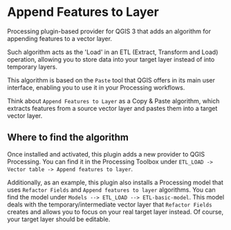 # Append Features to Layer

Processing plugin-based provider for QGIS 3 that adds an algorithm for appending features to a vector layer.

Such algorithm acts as the 'Load' in an ETL (Extract, Transform and Load) operation, allowing you to store data into your target layer instead of into temporary layers.

This algorithm is based on the `Paste` tool that QGIS offers in its main user interface, enabling you to use it in your Processing workflows.

Think about `Append Features to Layer` as a Copy & Paste algorithm, which extracts features from a source vector layer and pastes them into a target vector layer.



Where to find the algorithm
---------------------------

Once installed and activated, this plugin adds a new provider to QGIS Processing.
You can find it in the Processing Toolbox under `ETL_LOAD -> Vector table -> Append features to layer`.

Additionally, as an example, this plugin also installs a Processing model that uses `Refactor Fields` and `Append features to layer` algorithms. You can find the model under `Models --> ETL_LOAD --> ETL-basic-model`. This model deals with the temporary/intermediate vector layer that `Refactor Fields` creates and allows you to focus on your real target layer instead. Of course, your target layer should be editable.
